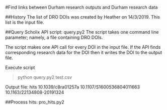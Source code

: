 #Find links between Durham research outputs and Durham research data

##History
The list of DRO DOIs was created by Heather on 14/3/2019.
This list is the input file.


##Query Scholix API script: query.py2
The script takes one command line parameter; namely, a file containing DRO DOIs.

The script makes one API call for every DOI in the input file.  If the API finds corresponding research data for the DOI then it writes the DOI to the output file.

Execute script
> python query.py2 test.csv

Output file: hits
10.1039/c8ra01257a
10.1107/S1600536804011663
10.1163/22134808-20191324


##Process hits: pro_hits.py2


